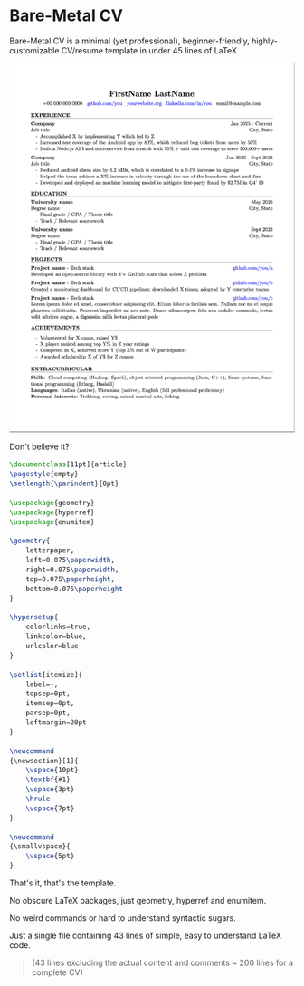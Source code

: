 # Bare-Metal CV

Bare-Metal CV is a minimal (yet professional), beginner-friendly, highly-customizable CV/resume template in under 45 lines of LaTeX

<img src="example.png" alt="Example" width=600>

Don't believe it?

```latex
\documentclass[11pt]{article} 
\pagestyle{empty}
\setlength{\parindent}{0pt} 

\usepackage{geometry}
\usepackage{hyperref}
\usepackage{enumitem}

\geometry{
    letterpaper,
    left=0.075\paperwidth,
    right=0.075\paperwidth,
    top=0.075\paperheight,
    bottom=0.075\paperheight
}

\hypersetup{
    colorlinks=true,
    linkcolor=blue,
    urlcolor=blue
}

\setlist[itemize]{
    label=-,          
    topsep=0pt,       
    itemsep=0pt,      
    parsep=0pt,       
    leftmargin=20pt
}

\newcommand
{\newsection}[1]{
    \vspace{10pt} 
    \textbf{#1}   
    \vspace{3pt}    
    \hrule        
    \vspace{7pt}
}

\newcommand
{\smallvspace}{
    \vspace{5pt}
}
```

That's it, that's the template. 

No obscure LaTeX packages, just geometry, hyperref and enumitem.

No weird commands or hard to understand syntactic sugars.

Just a single file containing 43 lines of simple, easy to understand LaTeX code.

> (43 lines excluding the actual content and comments ~ 200 lines for a complete CV)
